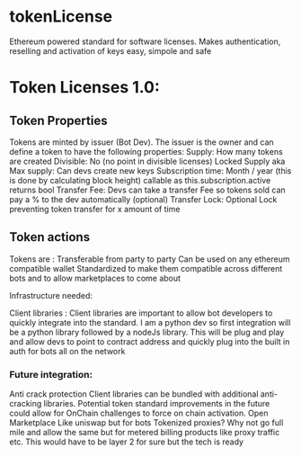# tokenLicense
Ethereum powered standard for software licenses. Makes authentication, reselling and activation of keys easy, simpole and safe




# Token Licenses 1.0:

## Token Properties
Tokens are minted by issuer (Bot Dev). The issuer is the owner and can define a token to have the following properties:
Supply: How many tokens are created
Divisible: No (no point in divisible licenses)
Locked Supply aka Max supply: Can devs create new keys 
Subscription time: Month / year (this is done by calculating block height) callable as this.subscription.active returns bool
Transfer Fee: Devs can take a transfer Fee so tokens sold can pay a % to the dev automatically (optional)
Transfer Lock: Optional Lock preventing token transfer for x amount of time 

## Token actions
Tokens are :
Transferable from party to party 
Can be used on any ethereum compatible wallet 
Standardized to make them compatible across different bots and to allow marketplaces to come about 

Infrastructure needed:

Client libraries :
    Client libraries are important to allow bot developers to quickly integrate into the standard. I am a python dev so first integration will be a python library followed by a nodeJs library. This will be plug and play and allow devs to point to contract address and quickly plug into the built in auth for bots all on the network

### Future integration:
Anti crack protection 
  Client libraries can be bundled with additional anti-cracking libraries. Potential token standard improvements in the future could allow for OnChain challenges to force on chain activation.
Open Marketplace
  Like uniswap but for bots 
Tokenized proxies? 
  Why not go full mile and allow the same but for metered billing products like proxy traffic etc. This would have to be layer 2 for sure but the tech is ready 
